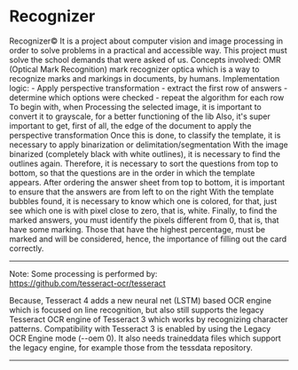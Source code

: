 # Recognizer 

Recognizer©
        It is a project about computer vision and image processing in order to solve
        problems in a practical and accessible way.
        This project must solve the school demands that were asked of us.
        Concepts involved:
            OMR (Optical Mark Recognition) mark recognizer
            optica which is a way to recognize marks and markings
            in documents, by humans.
            Implementation logic:
            - Apply perspective transformation
            - extract the first row of answers
            - determine which options were checked
            - repeat the algorithm for each row
         To begin with, when Processing the selected image, it is important to convert it to grayscale,
         for a better functioning of the lib
        Also, it's super important to get, first of all, the edge of the document to apply the
        perspective transformation
        Once this is done, to classify the template, it is necessary to apply binarization or delimitation/segmentation
        With the image binarized (completely black with white outlines), it is necessary to find the outlines again.
        Therefore, it is necessary to sort the questions from top to bottom, so that the questions are
        in the order in which the template appears.
        After ordering the answer sheet from top to bottom, it is important to ensure that the answers are from left to
        on the right
        With the template bubbles found, it is necessary to know which one is colored, for that, just see which one is
        with pixel close to zero, that is, white.
        Finally, to find the marked answers, you must identify the pixels different from 0, that is,
        that have some marking. Those that have the highest percentage, must be marked and will be considered,
        hence, the importance of filling out the card correctly.


<hr>

Note: Some processing is performed by: <br>
https://github.com/tesseract-ocr/tesseract <br>

Because, Tesseract 4 adds a new neural net (LSTM) based OCR engine which is focused on line recognition, but also still supports the legacy Tesseract OCR engine of Tesseract 3 which works by recognizing character patterns. Compatibility with Tesseract 3 is enabled by using the Legacy OCR Engine mode (--oem 0). It also needs traineddata files which support the legacy engine, for example those from the tessdata repository.

<hr>

